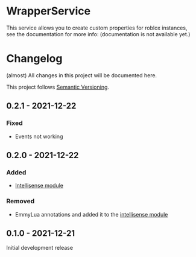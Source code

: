 # WrapperService

This service allows you to create custom properties for roblox instances, see the documentation for more info: (documentation is not available yet.)

# Changelog

(almost) All changes in this project will be documented here.

This project follows [Semantic Versioning](https://semver.org/spec/v2.0.0.html).

## 0.2.1 - 2021-12-22

### Fixed

- Events not working

## 0.2.0 - 2021-12-22
### Added

- [Intellisense module](https://github.com/zxibs/WrapperService/blob/main/src/intellisense.lua)

### Removed

- EmmyLua annotations and added it to the [intellisense module](https://github.com/zxibs/WrapperService/blob/main/src/intellisense.lua)

## 0.1.0 - 2021-12-21

Initial development release
